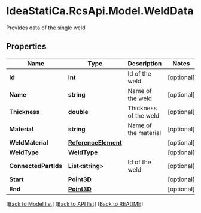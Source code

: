 # IdeaStatiCa.RcsApi.Model.WeldData
Provides data of the single weld

## Properties

Name | Type | Description | Notes
------------ | ------------- | ------------- | -------------
**Id** | **int** | Id of the weld | [optional] 
**Name** | **string** | Name of the weld | [optional] 
**Thickness** | **double** | Thickness of the weld | [optional] 
**Material** | **string** | Name of the material | [optional] 
**WeldMaterial** | [**ReferenceElement**](ReferenceElement.md) |  | [optional] 
**WeldType** | **WeldType** |  | [optional] 
**ConnectedPartIds** | **List&lt;string&gt;** | Id of the weld | [optional] 
**Start** | [**Point3D**](Point3D.md) |  | [optional] 
**End** | [**Point3D**](Point3D.md) |  | [optional] 

[[Back to Model list]](../README.md#documentation-for-models) [[Back to API list]](../README.md#documentation-for-api-endpoints) [[Back to README]](../README.md)

